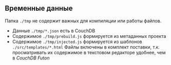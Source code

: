 ## Временные данные
Папка `./tmp` не содержит важных для компиляции или работы файлов.
- Данные `./tmp/*.json` есть в CouchDB
- Содержимое `./tmp/prebuild.js` формируется из метаданных проекта
- Содержимое `./tmp/injected.js` формируется из шаблонов `./src/templates/*.html` 
Файлы включены в комплект поставки, т.к. просматривать их содержимое в текстовом редакторе удобнее, чем в _CouchDB Futon_
